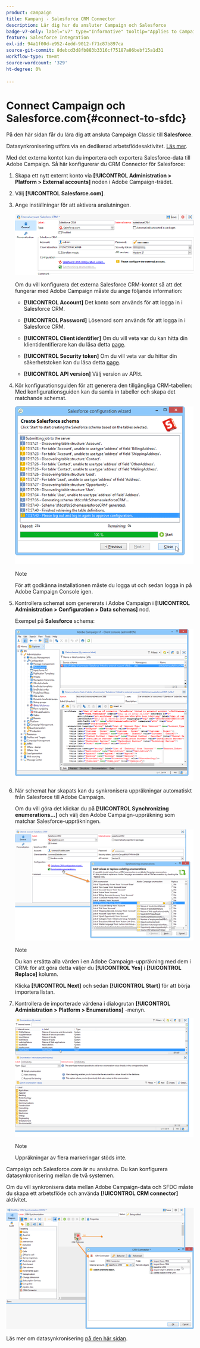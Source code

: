 ```yaml
---
product: campaign
title: Kampanj - Salesforce CRM Connector
description: Lär dig hur du ansluter Campaign och Salesforce
badge-v7-only: label="v7" type="Informative" tooltip="Applies to Campaign Classic v7 only"
feature: Salesforce Integration
exl-id: 94a1f00d-e952-4edd-9012-f71c87b897ca
source-git-commit: 8debcd3d8fb883b3316cf75187a86bebf15a1d31
workflow-type: tm+mt
source-wordcount: '329'
ht-degree: 0%

---
```


# Connect Campaign och Salesforce.com{#connect-to-sfdc}



På den här sidan får du lära dig att ansluta Campaign Classic till **Salesforce**.

Datasynkronisering utförs via en dedikerad arbetsflödesaktivitet. [Läs mer](../../platform/using/crm-data-sync.md).


Med det externa kontot kan du importera och exportera Salesforce-data till Adobe Campaign.
Så här konfigurerar du CRM Connector för Salesforce:

1. Skapa ett nytt externt konto via **[!UICONTROL Administration > Platform > External accounts]** noden i Adobe Campaign-trädet.
1. Välj **[!UICONTROL Salesforce.com]**.
1. Ange inställningar för att aktivera anslutningen.

   ![](assets/ext_account_17.png)

   Om du vill konfigurera det externa Salesforce CRM-kontot så att det fungerar med Adobe Campaign måste du ange följande information:

   * **[!UICONTROL Account]**
Det konto som används för att logga in i Salesforce CRM.

   * **[!UICONTROL Password]**
Lösenord som används för att logga in i Salesforce CRM.

   * **[!UICONTROL Client identifier]**
Om du vill veta var du kan hitta din klientidentifierare kan du läsa detta [page](https://help.salesforce.com/articleView?id=000205876&amp;type=1).

   * **[!UICONTROL Security token]**
Om du vill veta var du hittar din säkerhetstoken kan du läsa detta [page](https://help.salesforce.com/articleView?id=000205876&amp;type=1).

   * **[!UICONTROL API version]**
Välj version av API:t.
1. Kör konfigurationsguiden för att generera den tillgängliga CRM-tabellen: Med konfigurationsguiden kan du samla in tabeller och skapa det matchande schemat.

   ![](assets/crm_connectors_sfdc_launch.png)

   >[!NOTE]
   >
   >För att godkänna installationen måste du logga ut och sedan logga in på Adobe Campaign Console igen.

1. Kontrollera schemat som genererats i Adobe Campaign i **[!UICONTROL Administration > Configuration > Data schemas]** nod.

   Exempel på **Salesforce** schema:

   ![](assets/crm_connectors_sfdc_table.png)

1. När schemat har skapats kan du synkronisera uppräkningar automatiskt från Salesforce till Adobe Campaign.

   Om du vill göra det klickar du på **[!UICONTROL Synchronizing enumerations...]** och välj den Adobe Campaign-uppräkning som matchar Salesforce-uppräkningen.



   ![](assets/crm_connectors_sfdc_enum.png)

   >[!NOTE]
   >
   >Du kan ersätta alla värden i en Adobe Campaign-uppräkning med dem i CRM: för att göra detta väljer du **[!UICONTROL Yes]** i **[!UICONTROL Replace]** kolumn.


   Klicka **[!UICONTROL Next]** och sedan **[!UICONTROL Start]** för att börja importera listan.

1. Kontrollera de importerade värdena i dialogrutan **[!UICONTROL Administration > Platform > Enumerations]** -menyn.

   ![](assets/crm_connectors_sfdc_exe.png)

   >[!NOTE]
   >
   > Uppräkningar av flera markeringar stöds inte.

Campaign och Salesforce.com är nu anslutna. Du kan konfigurera datasynkronisering mellan de två systemen.

Om du vill synkronisera data mellan Adobe Campaign-data och SFDC måste du skapa ett arbetsflöde och använda **[!UICONTROL CRM connector]** aktivitet.

![](assets/crm_connectors_sfdc_wf.png)

Läs mer om datasynkronisering [på den här sidan](../../platform/using/crm-data-sync.md).

